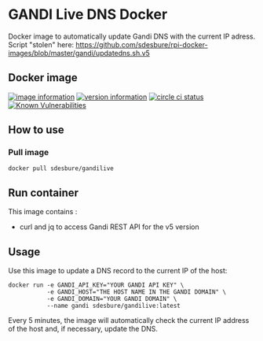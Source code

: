 # GANDI Live DNS Docker

Docker image to automatically update Gandi DNS with the current IP adress.
Script "stolen" here:
<https://github.com/sdesbure/rpi-docker-images/blob/master/gandi/updatedns.sh.v5>

## Docker image

[![image information](https://images.microbadger.com/badges/image/sdesbure/gandilive.svg)](
https://microbadger.com/images/sdesbure/gandilive
"Get your own image badge on microbadger.com")
[![version information](https://images.microbadger.com/badges/version/sdesbure/gandilive.svg)](
https://microbadger.com/images/sdesbure/gandilive
"Get your own version badge on microbadger.com")
[![circle ci status](https://circleci.com/gh/sdesbure/docker_gandi_livedns.svg?style=shield)](
https://app.circleci.com/pipelines/github/sdesbure/docker_gandi_livedns
"view on Circle CI")
[![Known Vulnerabilities](https://snyk.io/test/github/sdesbure/docker_gandi_livedns/badge.svg)](
https://snyk.io/test/github/sdesbure/docker_gandi_livedns)
## How to use

### Pull image

```shell
docker pull sdesbure/gandilive
```

## Run container

This image contains :

- curl and jq to access Gandi REST API for the v5 version

## Usage

Use this image to update a DNS record to the current IP of the host:

```shell
docker run -e GANDI_API_KEY="YOUR GANDI API KEY" \
           -e GANDI_HOST="THE HOST NAME IN THE GANDI DOMAIN" \
           -e GANDI_DOMAIN="YOUR GANDI DOMAIN" \
           --name gandi sdesbure/gandilive:latest
```

Every 5 minutes, the image will automatically check the current IP address of
the host and, if necessary, update the DNS.
